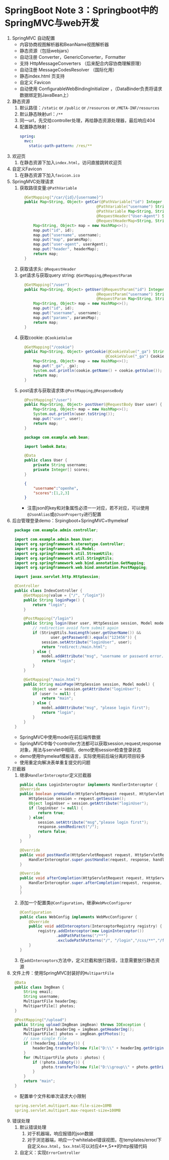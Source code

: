 # SpringBoot Note 3：Springboot中的SpringMVC与web开发
1. SpringMVC 自动配置
    * 内容协商视图解析器和BeanName视图解析器
    * 静态资源（包括webjars）
    * 自动注册 Converter，GenericConverter，Formatter 
    * 支持 HttpMessageConverters （后来配合内容协商理解原理）
    * 自动注册 MessageCodesResolver （国际化用）
    * 静态index.html 页支持
    * 自定义 Favicon  
    * 自动使用 ConfigurableWebBindingInitializer ，（DataBinder负责将请求数据绑定到JavaBean上）
2. 静态资源
   1. 默认路径：`/static` or `/public` or `/resources` or `/META-INF/resources`
   2. 默认静态映射url：`/**`
   3. 同一url，先交给controller处理，再给静态资源处理器，最后响应404
   4. 配置静态映射：
      ```yaml
      spring:
        mvc:
          static-path-pattern: /res/**
      ```  
3. 欢迎页
   1. 在静态资源下加入`index.html`，访问直接跳转欢迎页
4. 自定义Favicon
   1. 在静态资源下加入`favicon.ico`
5. SpringMVC处理请求
   1. 获取路径变量:`@PathVariable`
      ```java
        @GetMapping("/car/{id}/{username}")
        public Map<String, Object> getCar(@PathVariable("id") Integer id,
                                        @PathVariable("username") String username,
                                        @PathVariable Map<String, String> paramsMap,
                                        @RequestHeader("User-Agent") String userAgent,
                                        @RequestHeaderMap<String, String> headerMap) {
            Map<String, Object> map = new HashMap<>();
            map.put("id", id);
            map.put("username", username);
            map.put("map", paramsMap);
            map.put("user-agent", userAgent);
            map.put("header", headerMap);
            return map;
        }
      ``` 
   2. 获取请求头: `@RequestHeader`
   3. get请求与获取query string: `@GetMapping`,`@RequestParam`
      ```java
        @GetMapping("/user")
        public Map<String, Object> getUser(@RequestParam("id") Integer id,
                                        @RequestParam("username") String username,
                                        @RequestParam Map<String, String> paramsMap) {
            Map<String, Object> map = new HashMap<>();
            map.put("id", id);
            map.put("username", username);
            map.put("params", paramsMap);
            return map;
        }
      ``` 
   4. 获取cookie: `@CookieValue`
      ```java
        @GetMapping("/cookie")
        public Map<String, Object> getCookie(@CookieValue("_ga") String _ga,
                                            @CookieValue("_ga") Cookie cookie) {
            Map<String, Object> map = new HashMap<>();
            map.put("_ga", _ga);
            System.out.println(cookie.getName() + cookie.getValue());
            return map;
        }
      ``` 
   5. post请求与获取请求体:`@PostMapping`,`@ResponseBody`
      ```java
        @PostMapping("/user")
        public Map<String, Object> postUser(@RequestBody User user) {
            Map<String, Object> map = new HashMap<>();
            System.out.println(user.toString());
            map.put("user", user);
            return map;
        }
      ``` 
      ```java
        package com.example.web.bean;

        import lombok.Data;

        @Data
        public class User {
            private String username;
            private Integer[] scores;
        }
      ```
      ```json
        {
            "username":"openhe",
            "scores":[1,2,3]
        }
      ```
      * 注意json的key和对象属性必须一一对应，若不对应，可以使用`@JsonAlias`或`@JsonProperty`进行配置
6. 后台管理登录demo：Srpingboot+SpringMVC+thymeleaf
   ```java
    package com.example.admin.controller;

    import com.example.admin.bean.User;
    import org.springframework.stereotype.Controller;
    import org.springframework.ui.Model;
    import org.springframework.util.StreamUtils;
    import org.springframework.util.StringUtils;
    import org.springframework.web.bind.annotation.GetMapping;
    import org.springframework.web.bind.annotation.PostMapping;

    import javax.servlet.http.HttpSession;

    @Controller
    public class IndexController {
        @GetMapping(value = {"/", "/login"})
        public String loginPage() {
            return "login";
        }

        @PostMapping("/login")
        public String login(User user, HttpSession session, Model model) {
            // redirection avoid form submit again
            if (StringUtils.hasLength(user.getUserName()) &&
                    user.getPassword().equals("123456")) {
                session.setAttribute("loginUser", user);
                return "redirect:/main.html";
            } else {
                model.addAttribute("msg", "username or password error.");
                return "login";
            }
        }

        @GetMapping("/main.html")
        public String mainPage(HttpSession session, Model model) {
            Object user = session.getAttribute("loginUser");
            if (user != null) {
                return "main";
            } else {
                model.addAttribute("msg", "please login first");
                return "login";
            }
        }
    }
   ``` 
   * SpringMVC中使用model在前后端传数据
   * SpringMVC中每个controller方法都可以获取session,request,response对象，用法与servlet中相同，demo使用session检查登录状态
   * demo使用thymeleaf模板语言，实际使用前后端分离的项目较多
   * 使用重定向解决表单重复提交的问题
7. 拦截器
   1. 继承`HandlerInterceptor`定义拦截器
      ```java
      public class LoginInterceptor implements HandlerInterceptor {
      @Override
      public boolean preHandle(HttpServletRequest request, HttpServletResponse response, Object handler) throws Exception {
          HttpSession session = request.getSession();
          Object loginUser = session.getAttribute("loginUser");
          if (loginUser != null) {
              return true;
          } else{
              session.setAttribute("msg","please login first");
              response.sendRedirect("/");
              return false;
          }
      }

      @Override
      public void postHandle(HttpServletRequest request, HttpServletResponse response, Object handler, ModelAndView modelAndView) throws Exception {
          HandlerInterceptor.super.postHandle(request, response, handler, modelAndView);
      }

      @Override
      public void afterCompletion(HttpServletRequest request, HttpServletResponse response, Object handler, Exception ex) throws Exception {
          HandlerInterceptor.super.afterCompletion(request, response, handler, ex);
      }
      }
      ``` 
   2. 添加一个配置类`@Configuration`，继承`WebMvcConfigurer`  
      ```java
      @Configuration
      public class WebConfig implements WebMvcConfigurer {
          @Override
          public void addInterceptors(InterceptorRegistry registry) {
              registry.addInterceptor(new LoginInterceptor())
                      .addPathPatterns("/**")
                      .excludePathPatterns("/", "/login","/css/**","/fonts/**","/images/**","/js/**");
          }
      }
      ``` 
   3. 在`addInterceptors`方法中，定义拦截和放行路径，注意需要放行静态资源
8. 文件上传：使用SpringMVC封装好的`MultipartFile`
   ```java
    @Data
    public class ImgBean {
        String email;
        String username;
        MultipartFile headerImg;
        MultipartFile[] photos;
    }
   ```
   ```java
    @PostMapping("/upload")
    public String upload(ImgBean imgBean) throws IOException {
        MultipartFile headerImg = imgBean.getHeaderImg();
        MultipartFile[] photos = imgBean.getPhotos();
        // save single file
        if (!headerImg.isEmpty()) {
            headerImg.transferTo(new File("D:\\" + headerImg.getOriginalFilename()));
        }
        for (MultipartFile photo : photos) {
            if (!photo.isEmpty()) {
                photo.transferTo(new File("D:\\group\\" + photo.getOriginalFilename()));
            }
        }
        return "main";
    }
   ``` 
   * 配置单个文件和单次请求大小限制
   ```yaml
    spring.servlet.multipart.max-file-size=10MB
    spring.servlet.multipart.max-request-size=100MB
   ``` 
9.  错误处理 
    1.  默认错误处理
        1.  对于机器端，响应报错的json数据
        2.  对于浏览器端，响应一个whitelabel错误视图，在templates/error/下自定义`4xx.html`，`5xx.html`可以对应4**,5**的http报错代码
    2.  自定义：实现`ErrorController`